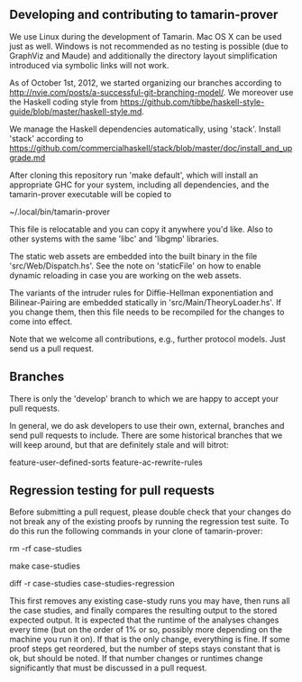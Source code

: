 Developing and contributing to tamarin-prover
---------------------------------------------

We use Linux during the development of Tamarin. Mac OS X can be used
just as well. Windows is not recommended as no testing is possible
(due to GraphViz and Maude) and additionally the directory layout
simplification introduced via symbolic links will not work.

As of October 1st, 2012, we started organizing our branches according to
http://nvie.com/posts/a-successful-git-branching-model/.
We moreover use the Haskell coding style from
https://github.com/tibbe/haskell-style-guide/blob/master/haskell-style.md.

We manage the Haskell dependencies automatically, using
'stack'. Install 'stack' according to
https://github.com/commercialhaskell/stack/blob/master/doc/install_and_upgrade.md

After cloning this repository run 'make default', which will install an
appropriate GHC for your system, including all dependencies, and the
tamarin-prover executable will be copied to

  ~/.local/bin/tamarin-prover

This file is relocatable and you can copy it anywhere you'd like. Also to
other systems with the same 'libc' and 'libgmp' libraries.

The static web assets are embedded into the built binary in the file
'src/Web/Dispatch.hs'. See the note on 'staticFile' on how to enable dynamic
reloading in case you are working on the web assets.

The variants of the intruder rules for Diffie-Hellman exponentiation and
Bilinear-Pairing are embedded statically in 'src/Main/TheoryLoader.hs'. If you
change them, then this file needs to be recompiled for the changes to come
into effect.

Note that we welcome all contributions, e.g., further protocol models. Just
send us a pull request.


Branches
--------

There is only the 'develop' branch to which we are happy to accept your pull requests.

In general, we do ask developers to use their own, external, branches
and send pull requests to include. There are some historical branches
that we will keep around, but that are definitely stale and will
bitrot:

feature-user-defined-sorts
feature-ac-rewrite-rules

Regression testing for pull requests
------------------------------------

Before submitting a pull request, please double check that your changes do not break any of the existing proofs by running the regression test suite. To do this run the following commands in your clone of tamarin-prover:

rm -rf case-studies

make case-studies

diff -r case-studies case-studies-regression

This first removes any existing case-study runs you may have, then runs all the case studies, and finally compares the resulting output to the stored expected output. It is expected that the runtime of the analyses changes every time (but on the order of 1% or so, possibly more depending on the machine you run it on). If that is the only change, everything is fine. If some proof steps get reordered, but the number of steps stays constant that is ok, but should be noted. If that number changes or runtimes change significantly that must be discussed in a pull request.
